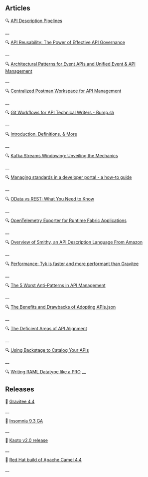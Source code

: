 ## Articles
🔍 [API Description Pipelines](https://lornajane.net/posts/2024/pipelines-api-descriptions)

__

🔍 [API Reusability: The Power of Effective API Governance](https://blogs.mulesoft.com/dev-guides/api-governance-and-api-reusability/)

__

🔍 [Architectural Patterns for Event APIs and Unified Event & API Management](https://solace.com/blog/patterns-event-apis-unified-apim/)

__

🔍 [Centralized Postman Workspace for API Management](https://medium.com/another-integration-blog/centralized-postman-workspace-for-api-management-7e1b12a90915)

__

🔍 [Git Workflows for API Technical Writers - Bump.sh](https://bump.sh/blog/git-workflows-for-api-technical-writers)

__

🔍 [Introduction, Definitions, & More](https://spec.openapis.org/arazzo/latest.html)

__

🔍 [Kafka Streams Windowing: Unveiling the Mechanics](https://medium.com/@zdb.dashti/kafka-streams-windowing-unveiling-the-mechanics-5fad8c413b83)

__

🔍 [Managing standards in a developer portal - a how-to guide](https://www.getport.io/blog/managing-standards-in-a-developer-portal)

__

🔍 [OData vs REST: What You Need to Know](https://blog.dreamfactory.com/odata-vs-rest-what-you-need-to-know)

__

🔍 [OpenTelemetry Exporter for Runtime Fabric Applications](https://blogs.mulesoft.com/news/opentelemetry-exporter-for-runtime-fabric/)

__

🔍 [Overview of Smithy, an API Description Language From Amazon](https://nordicapis.com/overview-of-smithy-an-api-description-language-from-amazon/)

__

🔍 [Performance: Tyk is faster and more performant than Gravitee](https://tyk.io/blog/tyk-vs-gravitee-performance/)

__

🔍 [The 5 Worst Anti-Patterns in API Management](https://thenewstack.io/the-5-worst-anti-patterns-in-api-management/)

__

🔍 [The Benefits and Drawbacks of Adopting APIs.json](https://nordicapis.com/the-benefits-and-drawbacks-of-adopting-apis-json/)

__

🔍 [The Deficient Areas of API Alignment](http://apievangelist.com/2024/06/19/the-deficient-areas-of-api-alignment/)

__

🔍 [Using Backstage to Catalog Your APIs](https://nordicapis.com/using-backstage-to-catalog-your-apis/)

__

🔍 [Writing RAML Datatype like a PRO](https://medium.com/another-integration-blog/writing-raml-datatype-like-a-pro-0a741e6e36fd4)
__

## Releases

🚀 [Gravitee 4.4](https://www.gravitee.io/blog/platform-update-gravitee-4.4)

__

🚀 [Insomnia 9.3 GA](https://konghq.com/blog/product-releases/insomnia-9-3-ga)

__

🚀 [Kaoto v2.0 release](https://camel.apache.org/blog/2024/06/kaoto-release-2.0.0/)

__

🚀 [Red Hat build of Apache Camel 4.4](https://developers.redhat.com/blog/2024/06/10/whats-new-red-hat-build-apache-camel-44)

__
